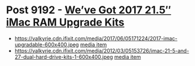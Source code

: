 # Post 9192 - [We&#8217;ve Got 2017 21.5&#8243; iMac RAM Upgrade Kits](https://www.ifixit.com/News/9192/2017-imac-ram-upgrade)

- https://valkyrie.cdn.ifixit.com/media/2017/06/05171224/2017-imac-upgradable-600x400.jpeg [media item](media-27636.md)
- https://valkyrie.cdn.ifixit.com/media/2012/03/05153726/imac-21-5-and-27-dual-hard-drive-kits-1-600x400.jpeg [media item](media-28354.md)